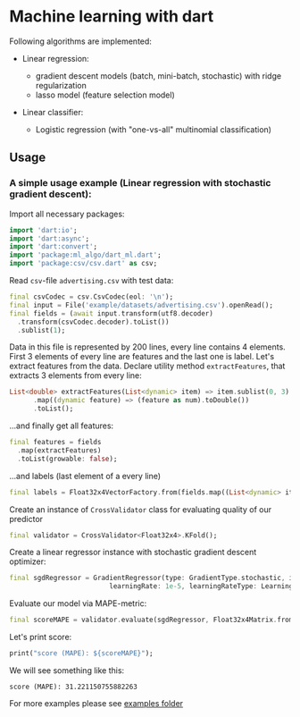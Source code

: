 # Machine learning with dart

Following algorithms are implemented:
- Linear regression:
    - gradient descent models (batch, mini-batch, stochastic) with ridge regularization
    - lasso model (feature selection model)

- Linear classifier:
    - Logistic regression (with "one-vs-all" multinomial classification)
    
## Usage

### A simple usage example (Linear regression with stochastic gradient descent):

Import all necessary packages: 

````dart  
import 'dart:io';
import 'dart:async';
import 'dart:convert';
import 'package:ml_algo/dart_ml.dart';
import 'package:csv/csv.dart' as csv;
````

Read `csv`-file `advertising.csv` with test data:
````dart
final csvCodec = csv.CsvCodec(eol: '\n');
final input = File('example/datasets/advertising.csv').openRead();
final fields = (await input.transform(utf8.decoder)
  .transform(csvCodec.decoder).toList())
  .sublist(1);
````

Data in this file is represented by 200 lines, every line contains 4 elements. First 3 elements of every line are features and the last one is label.
Let's extract features from the data. Declare utility method `extractFeatures`, that extracts 3 elements from every line:
````dart
List<double> extractFeatures(List<dynamic> item) => item.sublist(0, 3)
      .map((dynamic feature) => (feature as num).toDouble())
      .toList();
````

...and finally get all features:
```dart
final features = fields
  .map(extractFeatures)
  .toList(growable: false);
```

...and labels (last element of a every line)
````dart
final labels = Float32x4VectorFactory.from(fields.map((List<dynamic> item) => (item.last as num).toDouble()));
````

Create an instance of `CrossValidator` class for evaluating quality of our predictor
````dart
final validator = CrossValidator<Float32x4>.KFold();
````

Create a linear regressor instance with stochastic gradient descent optimizer:
````dart
final sgdRegressor = GradientRegressor(type: GradientType.stochastic, iterationLimit: 100000,
                         learningRate: 1e-5, learningRateType: LearningRateType.constant);
````

Evaluate our model via MAPE-metric:
````dart
final scoreMAPE = validator.evaluate(sgdRegressor, Float32x4Matrix.from(features), labels, metric: MetricType.mape);
````

Let's print score:
````dart
print("score (MAPE): ${scoreMAPE}");
````

We will see something like this:
````
score (MAPE): 31.221150755882263
````

For more examples please see [examples folder](https://github.com/gyrdym/dart_ml/tree/master/example)
